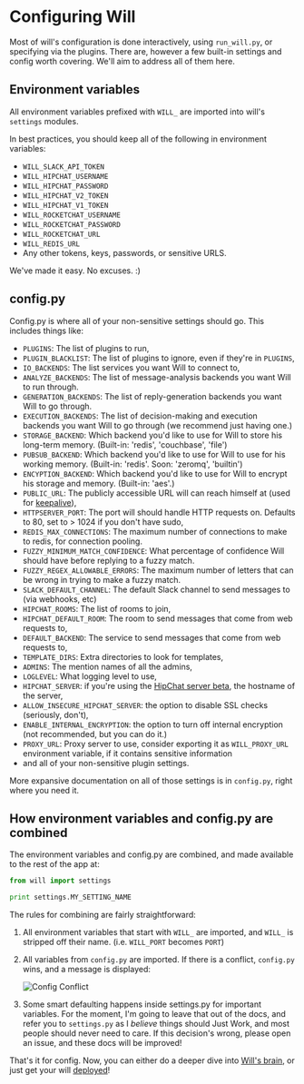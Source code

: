 # Configuring Will

Most of will's configuration is done interactively, using `run_will.py`, or specifying via the plugins.  There are, however a few built-in settings and config worth covering.  We'll aim to address all of them here.

## Environment variables

All environment variables prefixed with `WILL_` are imported into will's `settings` modules.

In best practices, you should keep all of the following in environment variables:

- `WILL_SLACK_API_TOKEN`
- `WILL_HIPCHAT_USERNAME`
- `WILL_HIPCHAT_PASSWORD`
- `WILL_HIPCHAT_V2_TOKEN`
- `WILL_HIPCHAT_V1_TOKEN`
- `WILL_ROCKETCHAT_USERNAME`
- `WILL_ROCKETCHAT_PASSWORD`
- `WILL_ROCKETCHAT_URL`
- `WILL_REDIS_URL`
- Any other tokens, keys, passwords, or sensitive URLS.

We've made it easy.  No excuses. :)

## config.py

Config.py is where all of your non-sensitive settings should go.   This includes things like:

- `PLUGINS`: The list of plugins to run,
- `PLUGIN_BLACKLIST`: The list of plugins to ignore, even if they're in `PLUGINS`,
- `IO_BACKENDS`: The list services you want Will to connect to,
- `ANALYZE_BACKENDS`: The list of message-analysis backends you want Will to run through.
- `GENERATION_BACKENDS`: The list of reply-generation backends you want Will to go through.
- `EXECUTION_BACKENDS`: The list of decision-making and execution backends you want Will to go through (we recommend just having one.)
- `STORAGE_BACKEND`: Which backend you'd like to use for Will to store his long-term memory. (Built-in: 'redis', 'couchbase', 'file')
- `PUBSUB_BACKEND`: Which backend you'd like to use for Will to use for his working memory. (Built-in: 'redis'.  Soon: 'zeromq', 'builtin')
- `ENCYPTION_BACKEND`: Which backend you'd like to use for Will to encrypt his storage and memory. (Built-in: 'aes'.)
- `PUBLIC_URL`: The publicly accessible URL will can reach himself at (used for [keepalive](plugins/bundled.md#administration)),
- `HTTPSERVER_PORT`: The port will should handle HTTP requests on.  Defaults to 80, set to > 1024 if you don't have sudo,
- `REDIS_MAX_CONNECTIONS`: The maximum number of connections to make to redis, for connection pooling.
- `FUZZY_MINIMUM_MATCH_CONFIDENCE`:  What percentage of confidence Will should have before replying to a fuzzy match.
- `FUZZY_REGEX_ALLOWABLE_ERRORS`:  The maximum number of letters that can be wrong in trying to make a fuzzy match.
- `SLACK_DEFAULT_CHANNEL`: The default Slack channel to send messages to (via webhooks, etc)
- `HIPCHAT_ROOMS`: The list of rooms to join,
- `HIPCHAT_DEFAULT_ROOM`: The room to send messages that come from web requests to,
- `DEFAULT_BACKEND`: The service to send messages that come from web requests to,
- `TEMPLATE_DIRS`: Extra directories to look for templates,
- `ADMINS`: The mention names of all the admins,
- `LOGLEVEL`: What logging level to use,
- `HIPCHAT_SERVER`: if you're using the [HipChat server beta](https://www.hipchat.com/server), the hostname of the server,
- `ALLOW_INSECURE_HIPCHAT_SERVER`: the option to disable SSL checks (seriously, don't),
- `ENABLE_INTERNAL_ENCRYPTION`: the option to turn off internal encryption (not recommended, but you can do it.)
- `PROXY_URL`: Proxy server to use, consider exporting it as `WILL_PROXY_URL` environment variable, if it contains sensitive information
- and all of your non-sensitive plugin settings.


More expansive documentation on all of those settings is in `config.py`, right where you need it.

## How environment variables and config.py are combined

The environment variables and config.py are combined, and made available to the rest of the app at:

```python
from will import settings

print settings.MY_SETTING_NAME
```

The rules for combining are fairly straightforward:

1. All environment variables that start with `WILL_` are imported, and `WILL_` is stripped off their name. (i.e. `WILL_PORT` becomes `PORT`)
2. All variables from `config.py` are imported.  If there is a conflict, `config.py` wins, and a message is displayed:

    ![Config Conflict](img/config_conflict.gif)

3. Some smart defaulting happens inside settings.py for important variables.  For the moment, I'm going to leave that out of the docs, and refer you to `settings.py` as I *believe* things should Just Work, and most people should never need to care.  If this decision's wrong, please open an issue, and these docs will be improved!

That's it for config.  Now, you can either do a deeper dive into [Will's brain](/backends/overall.md), or just get your will [deployed](deploy.md)!




